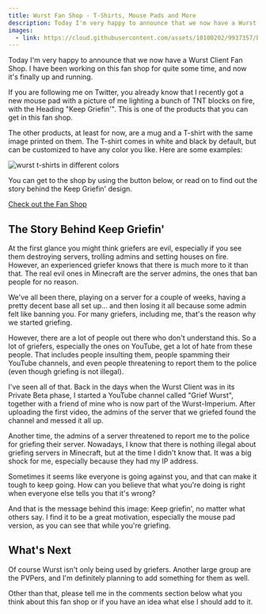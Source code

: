 ```yaml
---
title: Wurst Fan Shop - T-Shirts, Mouse Pads and More
description: Today I'm very happy to announce that we now have a Wurst Client Fan Shop. I have been working on this fan shop for quite some time, and now it's finally up and running.
images:
  - link: https://cloud.githubusercontent.com/assets/10100202/9937357/b17e72c2-5d60-11e5-9321-d56e902389c0.jpg
---
```

Today I'm very happy to announce that we now have a Wurst Client Fan Shop. I have been working on this fan shop for quite some time, and now it's finally up and running.

If you are following me on Twitter, you already know that I recently got a new mouse pad with a picture of me lighting a bunch of TNT blocks on fire, with the Heading "Keep Griefin'". This is one of the products that you can get in this fan shop.

The other products, at least for now, are a mug and a T-shirt with the same image printed on them. The T-shirt comes in white and black by default, but can be customized to have any color you like. Here are some examples:

![wurst t-shirts in different colors](https://cloud.githubusercontent.com/assets/10100202/9936934/a4bfeeaa-5d5e-11e5-8b7c-5bde029840cc.jpg)

You can get to the shop by using the button below, or read on to find out the story behind the Keep Griefin' design.

<a href="http://shop.spreadshirt.com/Wurst-Client/" class="btn btn-primary btn-lg btn-block">
  Check out the Fan Shop
</a>

## The Story Behind Keep Griefin'
At the first glance you might think griefers are evil, especially if you see them destroying servers, trolling admins and setting houses on fire. However, an experienced griefer knows that there is much more to it than that. The real evil ones in Minecraft are the server admins, the ones that ban people for no reason.

We've all been there, playing on a server for a couple of weeks, having a pretty decent base all set up... and then losing it all because some admin felt like banning you. For many griefers, including me, that's the reason why we started griefing.

However, there are a lot of people out there who don't understand this. So a lot of griefers, especially the ones on YouTube, get a lot of hate from these people. That includes people insulting them, people spamming their YouTube channels, and even people threatening to report them to the police (even though griefing is not illegal).

I've seen all of that. Back in the days when the Wurst Client was in its Private Beta phase, I started a YouTube channel called "Grief Wurst", together with a friend of mine who is now part of the Wurst-Imperium. After uploading the first video, the admins of the server that we griefed found the channel and messed it all up.

Another time, the admins of a server threatened to report me to the police for griefing their server. Nowadays, I know that there is nothing illegal about griefing servers in Minecraft, but at the time I didn't know that. It was a big shock for me, especially because they had my IP address.

Sometimes it seems like everyone is going against you, and that can make it tough to keep going. How can you believe that what you're doing is right when everyone else tells you that it's wrong?

And that is the message behind this image: Keep griefin', no matter what others say. I find it to be a great motivation, especially the mouse pad version, as you can see that while you're griefing.

## What's Next
Of course Wurst isn't only being used by griefers. Another large group are the PVPers, and I'm definitely planning to add something for them as well.

Other than that, please tell me in the comments section below what you think about this fan shop or if you have an idea what else I should add to it.
